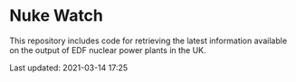# Nuke Watch

This repository includes code for retrieving the latest information available on the output of EDF nuclear power plants in the UK.

Last updated: 2021-03-14 17:25